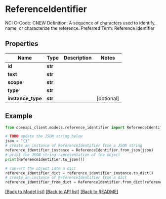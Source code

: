 # ReferenceIdentifier

NCI C-Code: CNEW Definition: A sequence of characters used to identify, name, or characterize the reference. Preferred Term: Reference Identifier

## Properties

Name | Type | Description | Notes
------------ | ------------- | ------------- | -------------
**id** | **str** |  | 
**text** | **str** |  | 
**scope** | **str** |  | 
**type** | **str** |  | 
**instance_type** | **str** |  | [optional] 

## Example

```python
from openapi_client.models.reference_identifier import ReferenceIdentifier

# TODO update the JSON string below
json = "{}"
# create an instance of ReferenceIdentifier from a JSON string
reference_identifier_instance = ReferenceIdentifier.from_json(json)
# print the JSON string representation of the object
print(ReferenceIdentifier.to_json())

# convert the object into a dict
reference_identifier_dict = reference_identifier_instance.to_dict()
# create an instance of ReferenceIdentifier from a dict
reference_identifier_from_dict = ReferenceIdentifier.from_dict(reference_identifier_dict)
```
[[Back to Model list]](../README.md#documentation-for-models) [[Back to API list]](../README.md#documentation-for-api-endpoints) [[Back to README]](../README.md)


